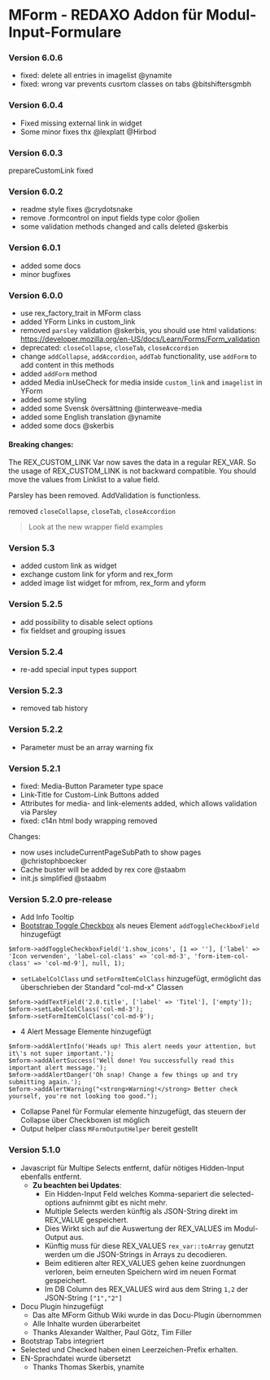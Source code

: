 # MForm - REDAXO Addon für Modul-Input-Formulare

### Version 6.0.6

- fixed: delete all entries in imagelist @ynamite 
- fixed: wrong var prevents cusrtom classes on tabs @bitshiftersgmbh 

### Version 6.0.4

- Fixed missing external link in widget
- Some minor fixes
thx @lexplatt  @Hirbod

### Version 6.0.3
prepareCustomLink fixed


### Version 6.0.2
- readme style fixes @crydotsnake 
- remove .formcontrol on input fields type color @olien
- some validation methods changed and calls deleted @skerbis


### Version 6.0.1
- added some docs
- minor bugfixes


### Version 6.0.0

* use rex_factory_trait in MForm class
* added YForm Links in custom_link
* removed `parsley` validation @skerbis, you should use html validations: https://developer.mozilla.org/en-US/docs/Learn/Forms/Form_validation
* deprecated: `closeCollapse`, `closeTab`, `closeAccordion`
* change `addCollapse`, `addAccordion`, `addTab` functionality, use `addForm` to add content in this methods
* added `addForm` method
* added Media inUseCheck for media inside `custom_link` and `imagelist` in YForm
* added some styling
* added some Svensk översättning @interweave-media 
* added some English translation @ynamite
* added some docs @skerbis

#### Breaking changes: 

The REX_CUSTOM_LINK Var now saves the data in a regular REX_VAR. So the usage of REX_CUSTOM_LINK is not backward compatible. You should move the values from Linklist to a value field. 

Parsley has been removed. AddValidation is functionless. 

removed `closeCollapse`, `closeTab`, `closeAccordion`
> Look at the new wrapper field examples


### Version 5.3

* added custom link as widget
* exchange custom link for yform and rex_form
* added image list widget for mfrom, rex_form and yform 

### Version 5.2.5

* add possibility to disable select options
* fix fieldset and grouping issues

### Version 5.2.4

* re-add special input types support

### Version 5.2.3

* removed tab history

### Version 5.2.2

* Parameter must be an array warning fix

### Version 5.2.1

* fixed: Media-Button Parameter type space
* Link-Title for Custom-Link Buttons added
* Attributes for media- and link-elements added, which allows validation via Parsley
* fixed: c14n html body wrapping removed

Changes: 

* now uses includeCurrentPageSubPath to show pages @christophboecker
* Cache buster will be added by rex core @staabm
* init.js simplified @staabm


### Version 5.2.0 pre-release

* Add Info Tooltip
* [Bootstrap Toggle Checkbox](http://www.bootstraptoggle.com) als neues Element `addToggleCheckboxField` hinzugefügt
```
$mform->addToggleCheckboxField('1.show_icons', [1 => ''], ['label' => 'Icon verwenden', 'label-col-class' => 'col-md-3', 'form-item-col-class' => 'col-md-9'], null, 1);
```
* `setLabelColClass` und `setFormItemColClass` hinzugefügt, ermöglicht das überschrieben der Standard "col-md-x" Classen
```
$mform->addTextField('2.0.title', ['label' => 'Titel'], ['empty']);
$mform->setLabelColClass('col-md-3');
$mform->setFormItemColClass('col-md-9');
```
* 4 Alert Message Elemente hinzugefügt
```
$mform->addAlertInfo('Heads up! This alert needs your attention, but it\'s not super important.');
$mform->addAlertSuccess('Well done! You successfully read this important alert message.');
$mform->addAlertDanger('Oh snap! Change a few things up and try submitting again.');
$mform->addAlertWarning("<strong>Warning!</strong> Better check yourself, you're not looking too good.");
```
* Collapse Panel für Formular elemente hinzugefügt, das steuern der Collapse über Checkboxen ist möglich
* Output helper class `MFormOutputHelper` bereit gestellt

### Version 5.1.0

* Javascript für Multipe Selects entfernt, dafür nötiges Hidden-Input ebenfalls entfernt. 
    * **Zu beachten bei Updates**:
        * Ein Hidden-Input Feld welches Komma-separiert die selected-options aufnimmt gibt es nicht mehr.
        * Multiple Selects werden künftig als JSON-String direkt im REX_VALUE gespeichert.
        * Dies Wirkt sich auf die Auswertung der REX_VALUES im Modul-Output aus.
        * Künftig muss für diese REX_VALUES `rex_var::toArray` genutzt werden um die JSON-Strings in Arrays zu decodieren.
        * Beim editieren alter REX_VALUES gehen keine zuordnungen verloren, beim erneuten Speichern wird im neuen Format gespeichert.
        * Im DB Column des REX_VALUES wird aus dem String `1,2` der JSON-String `["1","2"]`
* Docu Plugin hinzugefügt
    * Das alte MForm Github Wiki wurde in das Docu-Plugin übernommen
    * Alle Inhalte wurden überarbeitet
    * Thanks Alexander Walther, Paul Götz, Tim Filler
* Bootstrap Tabs integriert
* Selected und Checked haben einen Leerzeichen-Prefix erhalten.
* EN-Sprachdatei wurde übersetzt    
    * Thanks Thomas Skerbis, ynamite 
